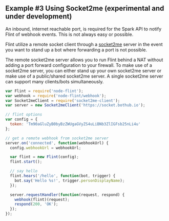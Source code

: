 ## Example #3 Using Socket2me (experimental and under development)
An inbound, internet reachable port, is required for the Spark API to notify
Flint of webhook events. This is not always easy or possible.

Flint utilize a remote socket client through a
[socket2me](https://github.com/nmarus/socket2me) server in the event you want to
stand up a bot where forwarding a port is not possible.

The remote socket2me server allows you to run Flint behind a NAT without adding
a port forward configuration to your firewall. To make use of a socket2me
server, you can either stand up your own socket2me server or make use of a
public/shared socket2me server. A single socket2me server can support many
clients/bots simultaneously.

```js
var Flint = require('node-flint');
var webhook = require('node-flint/webhook');
var Socket2meClient = require('socket2me-client');
var server = new Socket2meClient('https://socket.bothub.io');

// flint options
var config = {
  token: 'Tm90aGluZyB0byBzZWUgaGVyZS4uLiBNb3ZlIGFsb25nLi4u'
};

// get a remote webhook from socket2me server
server.on('connected', function(webhookUrl) {
  config.webhookUrl = webhookUrl;

  var flint = new Flint(config);
  flint.start();

  // say hello
  flint.hears('/hello', function(bot, trigger) {
    bot.say('Hello %s!', trigger.personDisplayName);
  });

  server.requestHandler(function(request, respond) {
    webhook(flint)(request);
    respond(200, 'OK');
  });
});
```

